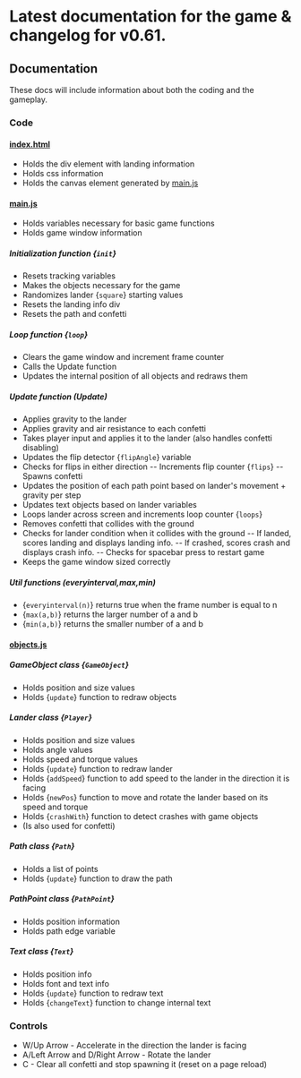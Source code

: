 # Latest documentation for the game & changelog for v0.61.

## Documentation
These docs will include information about both the coding and the gameplay.

### Code

#### [index.html](/index.html)
 - Holds the div element with landing information
 - Holds css information
 - Holds the canvas element generated by [main.js](/main.js)

#### [main.js](/main.js)
 - Holds variables necessary for basic game functions
 - Holds game window information
##### Initialization function {`init`}
 - Resets tracking variables
 - Makes the objects necessary for the game
 - Randomizes lander {`square`} starting values
 - Resets the landing info div
 - Resets the path and confetti
##### Loop function {`loop`}
 - Clears the game window and increment frame counter
 - Calls the Update function
 - Updates the internal position of all objects and redraws them
##### Update function (Update)
 - Applies gravity to the lander
 - Applies gravity and air resistance to each confetti
 - Takes player input and applies it to the lander (also handles confetti disabling)
 - Updates the flip detector {`flipAngle`} variable
 - Checks for flips in either direction
 -- Increments flip counter {`flips`}
 -- Spawns confetti
 - Updates the position of each path point based on lander's movement + gravity per step
 - Updates text objects based on lander variables
 - Loops lander across screen and increments loop counter {`loops`}
 - Removes confetti that collides with the ground
 - Checks for lander condition when it collides with the ground
 -- If landed, scores landing and displays landing info.
 -- If crashed, scores crash and displays crash info.
 -- Checks for spacebar press to restart game
 - Keeps the game window sized correctly
##### Util functions (everyinterval,max,min)
 - {`everyinterval(n)`} returns true when the frame number is equal to n
 - {`max(a,b)`} returns the larger number of a and b
 - {`min(a,b)`} returns the smaller number of a and b

#### [objects.js](/objects.js)
##### GameObject class {`GameObject`}
 - Holds position and size values
 - Holds {`update`} function to redraw objects
##### Lander class {`Player`}
 - Holds position and size values
 - Holds angle values
 - Holds speed and torque values
 - Holds {`update`} function to redraw lander
 - Holds {`addSpeed`} function to add speed to the lander in the direction it is facing
 - Holds {`newPos`} function to move and rotate the lander based on its speed and torque
 - Holds {`crashWith`} function to detect crashes with game objects
 - (Is also used for confetti)
##### Path class {`Path`}
 - Holds a list of points
 - Holds {`update`} function to draw the path
##### PathPoint class {`PathPoint`}
 - Holds position information
 - Holds path edge variable
##### Text class {`Text`}
 - Holds position info
 - Holds font and text info
 - Holds {`update`} function to redraw text
 - Holds {`changeText`} function to change internal text


### Controls

 - W/Up Arrow - Accelerate in the direction the lander is facing
 - A/Left Arrow and D/Right Arrow - Rotate the lander
 - C - Clear all confetti and stop spawning it (reset on a page reload)